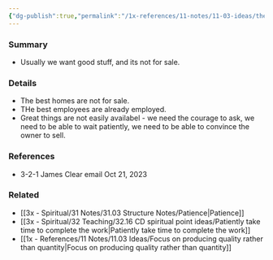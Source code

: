```yaml
---
{"dg-publish":true,"permalink":"/1x-references/11-notes/11-03-ideas/the-thing-you-are-looking-for-likely-is-not-for-sale/","title":"The thing you are looking for likely is not for sale","created":"2023-10-21T19:32:44.000+03:00","updated":"2024-02-14T20:18:22.012+03:00"}
---
```



### Summary
- Usually we want good stuff, and its not for sale.

### Details
- The best homes are not for sale. 
- THe best employees are already employed.
- Great things are not easily availabel - we need the courage to ask, we need to be able to wait patiently, we need to be able to convince the owner to sell.

### References
- 3-2-1 James Clear email Oct 21, 2023

### Related
- [[3x - Spiritual/31 Notes/31.03 Structure Notes/Patience\|Patience]]
- [[3x - Spiritual/32 Teaching/32.16 CD spiritual point ideas/Patiently take time to complete the work\|Patiently take time to complete the work]]
- [[1x - References/11 Notes/11.03 Ideas/Focus on producing quality rather than quantity\|Focus on producing quality rather than quantity]]
